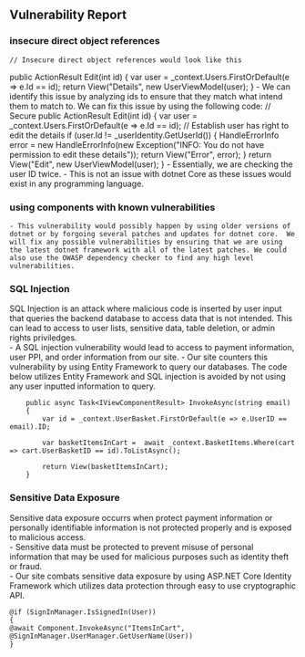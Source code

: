 ## Vulnerability Report
### insecure direct object references
	// Insecure direct object references would look like this
   public ActionResult Edit(int id)
       {
           var user = _context.Users.FirstOrDefault(e => e.Id == id);
           return View("Details", new UserViewModel(user);
       }
	- We can identify this issue by analyzing ids to ensure that they match what intend them to match to.
	We can fix this issue by using the following code:
	// Secure
   public ActionResult Edit(int id)
       {
           var user = _context.Users.FirstOrDefault(e => e.Id == id);
           // Establish user has right to edit the details
           if (user.Id != _userIdentity.GetUserId())
           {
               HandleErrorInfo error = new HandleErrorInfo(new Exception("INFO: You do not have permission to edit these details"));
               return View("Error", error);
           }
           return View("Edit", new UserViewModel(user);
       }
	- Essentially, we are checking the user ID twice. 
	- This is not an issue with dotnet Core as these issues would exist in any programming language.

### using components with known vulnerabilities
	- This vulnerability would possibly happen by using older versions of dotnet or by forgoing several patches and updates for dotnet core.  We will fix any possible vulnerabilities by ensuring that we are using the latest dotnet framework with all of the latest patches. We could also use the OWASP dependency checker to find any high level vulnerabilities.  

### SQL Injection
SQL Injection is an attack where malicious code is inserted by user input that queries the backend database to access data that is not intended. This can lead to access to user lists, sensitive data, table deletion, or admin rights priviledges.  
	- A SQL injection vulnerability would lead to access to payment information, user PPI, and order information from our site.
	- Our site counters this vulnerability by using Entity Framework to query our databases. The code below utilizes Entity Framework and SQL injection is avoided by not using any user inputted information to query.   
	    
		public async Task<IViewComponentResult> InvokeAsync(string email)
        {
            var id = _context.UserBasket.FirstOrDefault(e => e.UserID == email).ID;

            var basketItemsInCart =  await _context.BasketItems.Where(cart => cart.UserBasketID == id).ToListAsync();

            return View(basketItemsInCart);
        }

### Sensitive Data Exposure
  Sensitive data exposure occurrs when protect payment information or personally identifiable information is not protected properly and is exposed to malicious access.  
	- Sensitive data must be protected to prevent misuse of personal information that may be used for malicious purposes such as identity theft or fraud.  
	- Our site combats sensitive data exposure by using ASP.NET Core Identity Framework which utilizes data protection through easy to use cryptographic API.  

	@if (SignInManager.IsSignedIn(User))
	{
    @await Component.InvokeAsync("ItemsInCart", @SignInManager.UserManager.GetUserName(User))
	}  


